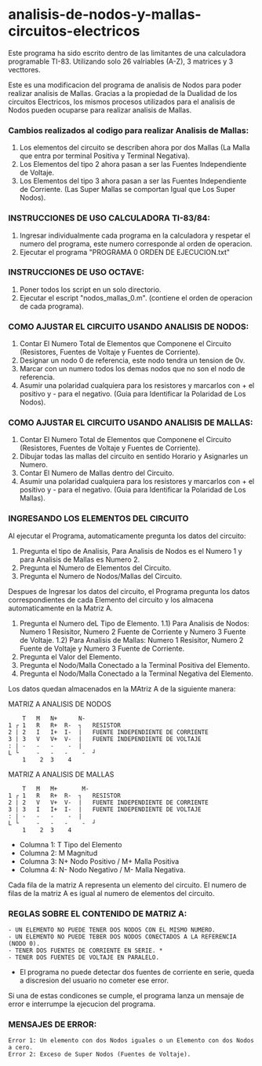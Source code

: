 # analisis-de-nodos-y-mallas-circuitos-electricos
Este programa ha sido escrito dentro de las limitantes de una calculadora programable TI-83.
Utilizando solo 26 valriables (A-Z), 3 matrices y 3 vecttores.

Este es una modificacion del programa de analisis de Nodos para poder realizar analisis de Mallas. 
Gracias a la propiedad de la Dualidad de los circuitos Electricos, los mismos procesos utilizados para el analisis de Nodos pueden ocuparse para realizar analisis de Mallas.

### Cambios realizados al codigo para realizar Analisis de Mallas:
1) Los elementos del circuito se describen ahora por dos Mallas (La Malla que entra por terminal Positiva y Terminal Negativa).
2) Los Elementos del tipo 2 ahora pasan a ser las Fuentes Independiente de Voltaje.
3) Los Elementos del tipo 3 ahora pasan a ser las Fuentes Independiente de Corriente. (Las Super Mallas se comportan Igual que Los Super Nodos).

### INSTRUCCIONES DE USO CALCULADORA TI-83/84:
1) Ingresar individualmente cada programa en la calculadora y respetar el numero del programa, este numero corresponde al orden de operacion.
2) Ejecutar el programa "PROGRAMA 0 ORDEN DE EJECUCION.txt"
	
### INSTRUCCIONES DE USO OCTAVE:
1) Poner todos los script en un solo directorio.
2) Ejecutar el escript "nodos_mallas_0.m". (contiene el orden de operacion de cada programa).

### COMO AJUSTAR EL CIRCUITO USANDO ANALISIS DE NODOS:
1) Contar El Numero Total de Elementos que Componene el Circuito (Resistores, Fuentes de Voltaje y Fuentes de Corriente).
2) Designar un nodo 0 de referencia, este nodo tendra un tension de 0v. 
3) Marcar con un numero todos los demas nodos que no son el nodo de referencia.
4) Asumir una polaridad cualquiera para los resistores y marcarlos con + el positivo y - para el negativo. (Guia para Identificar la Polaridad de Los Nodos).

### COMO AJUSTAR EL CIRCUITO USANDO ANALISIS DE MALLAS:
1) Contar El Numero Total de Elementos que Componene el Circuito (Resistores, Fuentes de Voltaje y Fuentes de Corriente).
2) Dibujar todas las mallas del circuito en sentido Horario y Asignarles un Numero.
3) Contar El Numero de Mallas dentro del Circuito. 
4) Asumir una polaridad cualquiera para los resistores y marcarlos con + el positivo y - para el negativo. (Guia para Identificar la Polaridad de Los Mallas).

### INGRESANDO LOS ELEMENTOS DEL CIRCUITO
Al ejecutar el Programa, automaticamente pregunta los datos del circuito:
1) Pregunta el tipo de Analisis, Para Analisis de Nodos es el Numero 1 y para Analisis de Mallas es Numero 2.
2) Pregunta el Numero de Elementos del Circuito.
3) Pregunta el Numero de Nodos/Mallas del Circuito.

Despues de Ingresar los datos del circuito, el Programa pregunta los datos correspondientes de cada Elemento del circuito y los almacena automaticamente en la Matriz A.
1) Pregunta el Numero deL Tipo de Elemento.
1.1) Para Analisis de Nodos: Numero 1 Resisitor, Numero 2 Fuente de Corriente y Numero 3 Fuente de Voltaje.
1.2) Para Analisis de Mallas: Numero 1 Resisitor, Numero 2 Fuente de Voltaje y Numero 3 Fuente de Corriente.
3) Pregunta el Valor del Elemento.
4) Pregunta el Nodo/Malla Conectado a la Terminal Positiva del Elemento.
5) Pregunta el Nodo/Malla Conectado a la Terminal Negativa del Elemento.

Los datos quedan almacenados en la MAtriz A de la siguiente manera:

MATRIZ A  ANALISIS DE NODOS
 
    	T  	M	N+      N-		
	1 ┌	1	R	R+ 	R-	┐	RESISTOR		
	2 |	2	I	I+ 	I-	|	FUENTE INDEPENDIENTE DE CORRIENTE 
	3 |	3	V	V+ 	V- 	|	FUENTE INDEPENDIENTE DE VOLTAJE
	: |	-	-	-	 -	|
	L └ 	-	-	-	 -	┘
		1	 2	3	 4

MATRIZ A  ANALISIS DE MALLAS

      	T  	M	M+       M-
	1 ┌	1	R	R+ 	R-	┐	RESISTOR		
	2 |	2	V	V+ 	V-	|	FUENTE INDEPENDIENTE DE CORRIENTE 
	3 |	3	I	I+ 	I- 	|	FUENTE INDEPENDIENTE DE VOLTAJE
	: |	-	-	-	 -	|
	L └ 	-	-	-	 -	┘
		1	 2	3	 4

* Columna 1: T Tipo del Elemento
* Columna 2: M Magnitud
* Columna 3: N+ Nodo Positivo / M+ Malla Positiva
* Columna 4: N- Nodo Negativo / M- Malla Negativa.
	

Cada fila de la matriz A representa un elemento del circuito.
El numero de filas de la matriz A es igual al numero de elementos del circuito.	

### REGLAS SOBRE EL CONTENIDO DE MATRIZ A:
	- UN ELEMENTO NO PUEDE TENER DOS NODOS CON EL MISMO NUMERO.
	- UN ELEMENTO NO PUEDE TEBER DOS NODOS CONECTADOS A LA REFERENCIA (NODO 0).
	- TENER DOS FUENTES DE CORRIENTE EN SERIE. *
	- TENER DOS FUENTES DE VOLTAJE EN PARALELO.

* El programa no puede detectar dos fuentes de corriente en serie, queda a discresion del usuario no cometer ese error.	

Si una de estas condicones se cumple, el programa lanza un mensaje de error e interrumpe la ejecucion del programa. 	

### MENSAJES DE ERROR:
	Error 1: Un elemento con dos Nodos iguales o un Elemento con dos Nodos a cero.
	Error 2: Exceso de Super Nodos (Fuentes de Voltaje).
